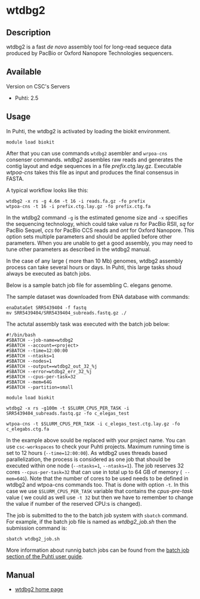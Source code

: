 # wtdbg2

## Description

wtdbg2 is a fast _de novo_ assembly tool for long-read sequece data produced by PacBio or Oxford Nanopore Technologies sequencers.


## Available

Version on CSC's Servers

-   Puhti: 2.5

## Usage

In Puhti, the wtdbg2 is activated by loading the biokit environment.

```text
module load biokit
```

After that you can use commands `wtdbg2` asembler and `wrpoa-cns` consenser commands. _wtdbg2_ assembles raw reads and generates the contig layout and edge sequences in a file _prefix_.ctg.lay.gz. Executable _wtpoa-cns_ takes this file as input and produces the final consensus in FASTA. 


A typical workflow looks like this:

```text 
wtdbg2 -x rs -g 4.6m -t 16 -i reads.fa.gz -fo prefix
wtpoa-cns -t 16 -i prefix.ctg.lay.gz -fo prefix.ctg.fa
```

In the wtdbg2 command `-g` is the estimated genome size and `-x` specifies the sequencing technology, which could take value _rs_ for PacBio RSII, _sq_ for PacBio Sequel, _ccs_ for PacBio CCS reads and _ont_ for Oxford Nanopore. This option sets multiple parameters and should be applied before other parameters. When you are unable to get a good assembly, you may need to tune other parameters as described in the wtdbg2 manual.

In the case of any large ( more than 10 Mb) genomes,  wtdbg2 assembly process can take several hours or days. In Puhti, this large tasks shoud always be executed as batch jobs.

Below is a sample batch job file for assembling C. elegans genome. 

The sample dataset was downloaded from ENA database with commands:

```text
enaDataGet SRR5439404 -f fastq
mv SRR5439404/SRR5439404_subreads.fastq.gz ./
```

The actutal assembly task was executed with the batch job below:

```text
#!/bin/bash
#SBATCH --job-name=wtdbg2
#SBATCH --account=<project>
#SBATCH --time=12:00:00
#SBATCH --ntasks=1
#SBATCH --nodes=1
#SBATCH --output==wtdbg2_out_32_%j
#SBATCH --error=wtdbg2_err_32_%j
#SBATCH --cpus-per-task=32
#SBATCH --mem=64G
#SBATCH --partition=small

module load biokit

wtdbg2 -x rs -g100m -t $SLURM_CPUS_PER_TASK -i SRR5439404_subreads.fastq.gz -fo c_elegas_test

wtpoa-cns -t $SLURM_CPUS_PER_TASK -i c_elegas_test.ctg.lay.gz -fo c_elegabs.ctg.fa
```
In the example above _<project>_ sould be replaced with your project name. You can use `csc-workspaces` to check your Puhti projects. Maximum running time is set to 12 hours (`--time=12:00:00`). As wtdbg2 uses threads based parallelization, the process is considered as one job that should be executed within one node (`--ntasks=1`, `--ntasks=1`). The job reserves 32 cores `--cpus-per-task=32` that can use in total up to 64 GB of memory  (` --mem=64G`). Note that the number of cores to be used needs to be defined in wtdbg2 and wtpoa-cns commands too. That is done with option `-t`. In this case we use `$SLURM_CPUS_PER_TASK` variable that contains the _cpus-pre-task_  value ( we could as well use `-t 32` but then we have to remember to change the value if number of the reserved CPU:s is changed).

The job is submitted to the to the batch job system with `sbatch` command. For example, if the batch job
file is named as _wtdbg2_job.sh_ then the submission command is: 
```text
sbatch wtdbg2_job.sh 
```
More information about runnig batch jobs can be found from the [batch job section of the Puhti user guide](https://docs.csc.fi/#computing/running/getting-started/).



## Manual

*   [wtdbg2 home page](https://github.com/ruanjue/wtdbg2)





